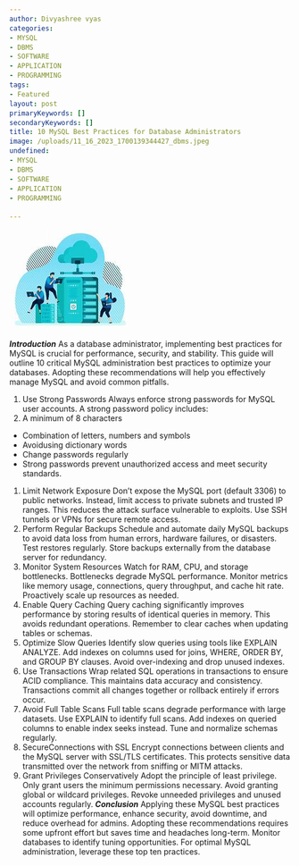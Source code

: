 ```yaml
---
author: Divyashree vyas
categories: 
- MYSQL
- DBMS
- SOFTWARE
- APPLICATION
- PROGRAMMING
tags: 
- Featured
layout: post
primaryKeywords: []
secondaryKeywords: []
title: 10 MySQL Best Practices for Database Administrators
image: /uploads/11_16_2023_1700139344427_dbms.jpeg
undefined: 
- MYSQL
- DBMS
- SOFTWARE
- APPLICATION
- PROGRAMMING

---
```

  
![DBMS ](/uploads/11_16_2023_1700139408956_jpeg)

***Introduction***
As a database administrator, implementing best practices for MySQL is crucial for performance, security, and stability. This guide will outline 10 critical MySQL administration best practices to optimize your databases. Adopting these recommendations will help you effectively manage MySQL and avoid common pitfalls.
1. Use Strong Passwords
Always enforce strong passwords for MySQL user accounts. A strong password policy includes:
1. A minimum of 8 characters
- Combination of letters, numbers and symbols
- Avoidusing dictionary words
- Change passwords regularly
- Strong passwords prevent unauthorized access and meet security standards.
1. Limit Network Exposure
Don’t expose the MySQL port (default 3306) to public networks. Instead, limit access to private subnets and trusted IP ranges. This reduces the attack surface vulnerable to exploits. Use SSH tunnels or VPNs for secure remote access.
1. Perform Regular Backups
Schedule and automate daily MySQL backups to avoid data loss from human errors, hardware failures, or disasters. Test restores regularly. Store backups externally from the database server for redundancy.
1. Monitor System Resources
Watch for RAM, CPU, and storage bottlenecks. Bottlenecks degrade MySQL performance. Monitor metrics like memory usage, connections, query throughput, and cache hit rate. Proactively scale up resources as needed.
1. Enable Query Caching
Query caching significantly improves performance by storing results of identical queries in memory. This avoids redundant operations. Remember to clear caches when updating tables or schemas.
1. Optimize Slow Queries
Identify slow queries using tools like EXPLAIN ANALYZE. Add indexes on columns used for joins, WHERE, ORDER BY, and GROUP BY clauses. Avoid over-indexing and drop unused indexes.
1. Use Transactions
Wrap related SQL operations in transactions to ensure ACID compliance. This maintains data accuracy and consistency. Transactions commit all changes together or rollback entirely if errors occur.
1. Avoid Full Table Scans
Full table scans degrade performance with large datasets. Use EXPLAIN to identify full scans. Add indexes on queried columns to enable index seeks instead. Tune and normalize schemas regularly.
1. SecureConnections with SSL
Encrypt connections between clients and the MySQL server with SSL/TLS certificates. This protects sensitive data transmitted over the network from sniffing or MITM attacks.
1. Grant Privileges Conservatively
Adopt the principle of least privilege. Only grant users the minimum permissions necessary. Avoid granting global or wildcard privileges. Revoke unneeded privileges and unused accounts regularly.
***Conclusion***
Applying these MySQL best practices will optimize performance, enhance security, avoid downtime, and reduce overhead for admins. Adopting these recommendations requires some upfront effort but saves time and headaches long-term. Monitor databases to identify tuning opportunities. For optimal MySQL administration, leverage these top ten practices.

